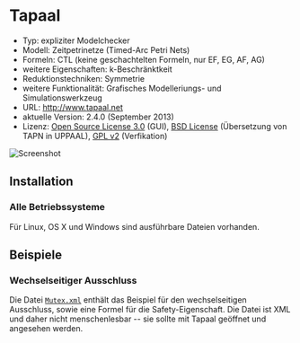 # Tapaal

- Typ: expliziter Modelchecker
- Modell: Zeitpetrinetze (Timed-Arc Petri Nets)
- Formeln: CTL (keine geschachtelten Formeln, nur EF, EG, AF, AG)
- weitere Eigenschaften: k-Beschränktkeit
- Reduktionstechniken: Symmetrie
- weitere Funktionalität: Grafisches Modelleriungs- und Simulationswerkzeug
- URL: http://www.tapaal.net
- aktuelle Version: 2.4.0 (September 2013)
- Lizenz: [Open Source License 3.0](http://www.opensource.org/licenses/osl-3.0.php) (GUI), [BSD License](http://www.opensource.org/licenses/bsd-license.php) (Übersetzung von TAPN in UPPAAL), [GPL v2](http://www.gnu.org/licenses/gpl-2.0.txt) (Verfikation)

![Screenshot](https://raw.github.com/nlohmann/cgv_uebung/master/Tapaal/screen.png "Screenshot")

## Installation

### Alle Betriebssysteme

Für Linux, OS X und Windows sind ausführbare Dateien vorhanden.

## Beispiele

### Wechselseitiger Ausschluss

Die Datei [`Mutex.xml`](examples/Mutex.xml) enthält das Beispiel für den wechselseitigen Ausschluss, sowie eine Formel für die Safety-Eigenschaft. Die Datei ist XML und daher nicht menschenlesbar -- sie sollte mit Tapaal geöffnet und angesehen werden.
